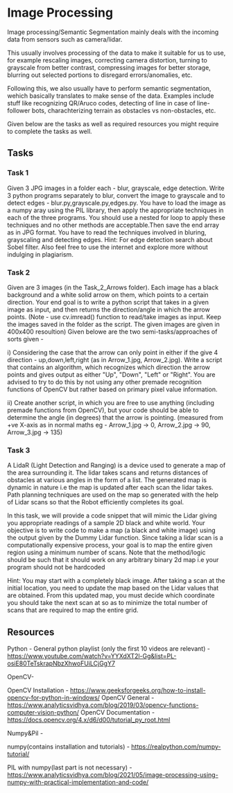 
# Image Processing

Image processing/Semantic Segmentation mainly deals with the incoming data from sensors such as camera/lidar.

This usually involves processing of the data to make it suitable for us to use, for example rescaling images, correcting camera distortion, turning to grayscale from better contrast, compressing images for better storage, blurring out selected portions to disregard errors/anomalies, etc.

Following this, we also usually have to perform semantic segmentation, wehich basically translates to make sense of the data. Examples include stuff like recognizing QR/Aruco codes, detecting of line in case of line-follower bots, charachterizing terrain as obstacles vs non-obstacles, etc.

Given below are the tasks as well as required resources you might require to complete the tasks as well.
	
## Tasks

### Task 1
Given 3 JPG images in a folder each - blur, grayscale, edge detection. Write 3 python programs separately to blur, convert the image to grayscale and to detect edges - blur.py,grayscale.py,edges.py. You have to load the image as a numpy aray using the PIL library, then apply the appropriate techniques in each of the three programs. You should use a nested for loop to apply these techniques and no other methods are acceptable.Then save the end array as in JPG format. You have to read the techniques involved in bluring, grayscaling and detecting edges. Hint: For edge detection search about Sobel filter. Also feel free to use the internet and explore more without indulging in plagiarism.

### Task 2
Given are 3 images (in the Task_2_Arrows folder). Each image has a black background and a white solid arrow on them, which points to a certain direction.
Your end goal is to write a python script that takes in a given image as input, and then returns the direction/angle in which the arrow points.
(Note - use cv.imread() function to read/take images as input. Keep the images saved in the folder as the script. The given images are given in 400x400 resoultion)
Given belowe are the two semi-tasks/approaches of sorts given -

i) Considering the case that the arrow can only point in either if the give 4 direction - up,down,left,right (as in Arrow_1.jpg, Arrow_2.jpg). Write a script that contains an algorithm, which recognizes which direction the arrow points and gives output as either "Up", "Down", "Left" or "Right". You are advised to try to do this by not using any other premade recognition functions of OpenCV but rather based on primary pixel value information.

ii) Create another script, in which you are free to use anything (including premade functions from OpenCV), but your code should be able to determine the angle (in degrees) that the arrow is pointing. (measured from +ve X-axis as in normal maths 
eg - Arrow_1.jpg -> 0, Arrow_2.jpg -> 90, Arrow_3.jpg -> 135)

### Task 3
A LidaR (Light Detection and Ranging) is a device used to generate a map of the area surrounding it. The lidar takes scans and returns distances of obstacles at various angles in the form of a list. The generated map is dynamic in nature i.e the map is updated after each scan the lidar takes. Path planning techniques are used on the map so generated with the help of Lidar scans so that the Robot efficiently completes its goal. 

In this task, we will provide a code snippet that will mimic the Lidar giving you appropriate readings of a sample 2D black and white world. Your objective is to write code to make a map (a black and white image) using the output given by the Dummy Lidar function. Since taking a lidar scan is a computationally expensive process, your goal is to map the entire given region using a minimum number of scans. Note that the method/logic should be such that it should work on any arbitrary binary 2d map i.e your program should not be hardcoded
		
Hint: You may start with a completely black image. After taking a scan at the initial location, you need to update the map based on the Lidar values that are obtained. From this updated map, you must decide which coordinate you should take the next scan at so as to minimize the total number of scans that are required to map the entire grid.


## Resources
Python - 
General python playlist (only the first 10 videos are relevant) -  https://www.youtube.com/watch?v=YYXdXT2l-Gg&list=PL-osiE80TeTskrapNbzXhwoFUiLCjGgY7

OpenCV-

OpenCV Installation - https://www.geeksforgeeks.org/how-to-install-opencv-for-python-in-windows/ 
OpenCV General - https://www.analyticsvidhya.com/blog/2019/03/opencv-functions-computer-vision-python/
OpenCV Documentation - https://docs.opencv.org/4.x/d6/d00/tutorial_py_root.html

Numpy&Pil -

numpy(contains installation and tutorials) - https://realpython.com/numpy-tutorial/

PIL with numpy(last part is not necessary) -https://www.analyticsvidhya.com/blog/2021/05/image-processing-using-numpy-with-practical-implementation-and-code/ 


